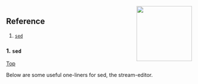 <img align="right" src="https://img.shields.io/badge/bash-4EAA25?style=for-the-badge&logo=gnubash&logoColor=white" width=150>

## Reference
1. [`sed`](#sed)

### 1. `sed`
[Top](reference)

Below are some useful one-liners for sed, the stream-editor.

<script src="https://gist.github.com/kyle-jarvis/40af96e1c0ff632134211a0d3a377fe1.js"></script>
